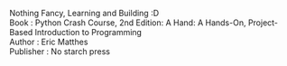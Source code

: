 Nothing Fancy, Learning and Building :D <br>
Book : Python Crash Course, 2nd Edition: A Hand: A Hands-On, Project-Based Introduction to Programming<br>
Author : Eric Matthes <br>
Publisher : No starch press<br>
